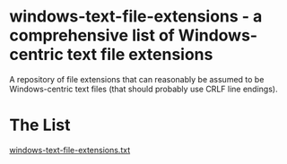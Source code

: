 # windows-text-file-extensions - a comprehensive list of Windows-centric text file extensions

A repository of file extensions that can reasonably be assumed to be Windows-centric text files (that should probably use CRLF line endings).

# The List

[windows-text-file-extensions.txt](https://github.com/mcandre/windows-text-file-extensions/blob/master/conf/windows-text-file-extensions.txt)
